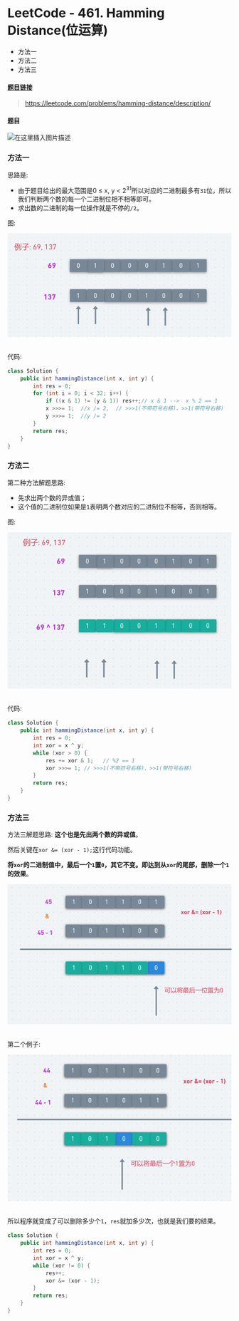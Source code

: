 # LeetCode - 461. Hamming Distance(位运算)

 - 方法一
 - 方法二
 - 方法三

#### [题目链接](https://leetcode.com/problems/hamming-distance/description/)

> https://leetcode.com/problems/hamming-distance/description/

#### 题目

![在这里插入图片描述](images/461_t.png)

### 方法一
思路是: 

 - 由于题目给出的最大范围是0 ≤ x, y < 2<sup>31</sup>所以对应的二进制最多有`31`位，所以我们判断两个数的每一个二进制位相不相等即可。
 - 求出数的二进制的每一位操作就是不停的`/2`。

图: 

<div align="center"><img src="assets/1554957246756.png"></div><br>

代码:

```java
class Solution {
    public int hammingDistance(int x, int y) {
        int res = 0;
        for (int i = 0; i < 32; i++) {
            if ((x & 1) != (y & 1)) res++;// x & 1 -->  x % 2 == 1
            x >>>= 1;  //x /= 2,  // >>>1(不带符号右移)、>>1(带符号右移)
            y >>>= 1;  //y /= 2
        }
        return res;
    }
}
```


### 方法二
第二种方法解题思路: 

 - 先求出两个数的异或值；
 - 这个值的二进制位如果是`1`表明两个数对应的二进制位不相等，否则相等。

图: 

<div align="center"><img src="assets/1554957335329.png"></div><br>

代码:

```java
class Solution {
    public int hammingDistance(int x, int y) {
        int res = 0;
        int xor = x ^ y;
        while (xor > 0) {
            res += xor & 1;   // %2 == 1
            xor >>>= 1; // >>>1(不带符号右移)、>>1(带符号右移)
        }
        return res;
    }
}
```

### 方法三
方法三解题思路:  **这个也是先出两个数的异或值**。

然后关键在`xor &= (xor - 1);`这行代码功能。

**将`xor`的二进制值中，最后一个`1`置`0`，其它不变。即达到从`xor`的尾部，删除一个`1`的效果**。

<div align="center"><img src="assets/1554957642497.png"></div><br>

第二个例子:

<div align="center"><img src="assets/1554957763762.png"></div><br>

所以程序就变成了可以删除多少个`1`，`res`就加多少次，也就是我们要的结果。
```java
class Solution {
    public int hammingDistance(int x, int y) {
        int res = 0;
        int xor = x ^ y;
        while (xor != 0) {
            res++;
            xor &= (xor - 1);
        }
        return res;
    }
}
```
